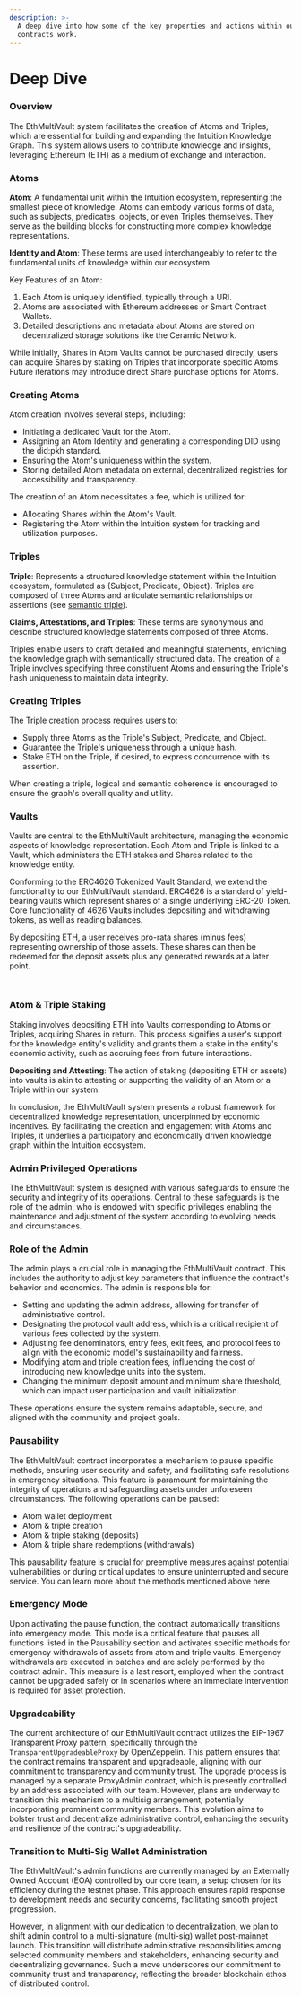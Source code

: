 ```yaml
---
description: >-
  A deep dive into how some of the key properties and actions within our smart
  contracts work.
---
```


# Deep Dive

### Overview

The EthMultiVault system facilitates the creation of Atoms and Triples, which are essential for building and expanding the Intuition Knowledge Graph. This system allows users to contribute knowledge and insights, leveraging Ethereum (ETH) as a medium of exchange and interaction.

### Atoms

**Atom**: A fundamental unit within the Intuition ecosystem, representing the smallest piece of knowledge. Atoms can embody various forms of data, such as subjects, predicates, objects, or even Triples themselves. They serve as the building blocks for constructing more complex knowledge representations.&#x20;

**Identity and Atom**: These terms are used interchangeably to refer to the fundamental units of knowledge within our ecosystem.

Key Features of an Atom:

1. Each Atom is uniquely identified, typically through a URI.
2. Atoms are associated with Ethereum addresses or Smart Contract Wallets.
3. Detailed descriptions and metadata about Atoms are stored on decentralized storage solutions like the Ceramic Network.

While initially, Shares in Atom Vaults cannot be purchased directly, users can acquire Shares by staking on Triples that incorporate specific Atoms. Future iterations may introduce direct Share purchase options for Atoms.

### Creating Atoms

Atom creation involves several steps, including:

* Initiating a dedicated Vault for the Atom.
* Assigning an Atom Identity and generating a corresponding DID using the did:pkh standard.
* Ensuring the Atom's uniqueness within the system.
* Storing detailed Atom metadata on external, decentralized registries for accessibility and transparency.

The creation of an Atom necessitates a fee, which is utilized for:

* Allocating Shares within the Atom's Vault.
* Registering the Atom within the Intuition system for tracking and utilization purposes.

### Triples

**Triple**: Represents a structured knowledge statement within the Intuition ecosystem, formulated as {Subject, Predicate, Object}. Triples are composed of three Atoms and articulate semantic relationships or assertions (see [semantic triple](https://en.wikipedia.org/wiki/Semantic\_triple)).

**Claims, Attestations, and Triples**: These terms are synonymous and describe structured knowledge statements composed of three Atoms.

Triples enable users to craft detailed and meaningful statements, enriching the knowledge graph with semantically structured data. The creation of a Triple involves specifying three constituent Atoms and ensuring the Triple's hash uniqueness to maintain data integrity.

### Creating Triples

The Triple creation process requires users to:

* Supply three Atoms as the Triple's Subject, Predicate, and Object.
* Guarantee the Triple's uniqueness through a unique hash.
* Stake ETH on the Triple, if desired, to express concurrence with its assertion.

When creating a triple, logical and semantic coherence is encouraged to ensure the graph's overall quality and utility.

### Vaults

Vaults are central to the EthMultiVault architecture, managing the economic aspects of knowledge representation. Each Atom and Triple is linked to a Vault, which administers the ETH stakes and Shares related to the knowledge entity.

Conforming to the ERC4626 Tokenized Vault Standard, we extend the functionality to our EthMultiVault standard. ERC4626 is a standard of yield-bearing vaults which represent shares of a single underlying ERC-20 Token. Core functionality of 4626 Vaults includes depositing and withdrawing tokens, as well as reading balances.

By depositing ETH, a user receives pro-rata shares (minus fees) representing ownership of those assets. These shares can then be redeemed for the deposit assets plus any generated rewards at a later point.

<div>

<figure><img src="../.gitbook/assets/vault_deposit_math.png" alt=""><figcaption></figcaption></figure>

 

<figure><img src="../.gitbook/assets/vault_withdrawal_math.png" alt=""><figcaption></figcaption></figure>

</div>

### Atom & Triple Staking

Staking involves depositing ETH into Vaults corresponding to Atoms or Triples, acquiring Shares in return. This process signifies a user's support for the knowledge entity's validity and grants them a stake in the entity's economic activity, such as accruing fees from future interactions.

**Depositing and Attesting**: The action of staking (depositing ETH or assets) into vaults is akin to attesting or supporting the validity of an Atom or a Triple within our system.

In conclusion, the EthMultiVault system presents a robust framework for decentralized knowledge representation, underpinned by economic incentives. By facilitating the creation and engagement with Atoms and Triples, it underlies a participatory and economically driven knowledge graph within the Intuition ecosystem.

### Admin Privileged Operations

The EthMultiVault system is designed with various safeguards to ensure the security and integrity of its operations. Central to these safeguards is the role of the admin, who is endowed with specific privileges enabling the maintenance and adjustment of the system according to evolving needs and circumstances.

### Role of the Admin

The admin plays a crucial role in managing the EthMultiVault contract. This includes the authority to adjust key parameters that influence the contract's behavior and economics. The admin is responsible for:

* Setting and updating the admin address, allowing for transfer of administrative control.
* Designating the protocol vault address, which is a critical recipient of various fees collected by the system.
* Adjusting fee denominators, entry fees, exit fees, and protocol fees to align with the economic model's sustainability and fairness.
* Modifying atom and triple creation fees, influencing the cost of introducing new knowledge units into the system.
* Changing the minimum deposit amount and minimum share threshold, which can impact user participation and vault initialization.

These operations ensure the system remains adaptable, secure, and aligned with the community and project goals.

### Pausability

The EthMultiVault contract incorporates a mechanism to pause specific methods, ensuring user security and safety, and facilitating safe resolutions in emergency situations. This feature is paramount for maintaining the integrity of operations and safeguarding assets under unforeseen circumstances. The following operations can be paused:

* Atom wallet deployment
* Atom & triple creation
* Atom & triple staking (deposits)
* Atom & triple share redemptions (withdrawals)

This pausability feature is crucial for preemptive measures against potential vulnerabilities or during critical updates to ensure uninterrupted and secure service. You can learn more about the methods mentioned above here.

### Emergency Mode

Upon activating the pause function, the contract automatically transitions into emergency mode. This mode is a critical feature that pauses all functions listed in the Pausability section and activates specific methods for emergency withdrawals of assets from atom and triple vaults. Emergency withdrawals are executed in batches and are solely performed by the contract admin. This measure is a last resort, employed when the contract cannot be upgraded safely or in scenarios where an immediate intervention is required for asset protection.

### Upgradeability

The current architecture of our EthMultiVault contract utilizes the EIP-1967 Transparent Proxy pattern, specifically through the `TransparentUpgradeableProxy` by OpenZeppelin. This pattern ensures that the contract remains transparent and upgradeable, aligning with our commitment to transparency and community trust. The upgrade process is managed by a separate ProxyAdmin contract, which is presently controlled by an address associated with our team. However, plans are underway to transition this mechanism to a multisig arrangement, potentially incorporating prominent community members. This evolution aims to bolster trust and decentralize administrative control, enhancing the security and resilience of the contract's upgradeability.

### Transition to Multi-Sig Wallet Administration

The EthMultiVault's admin functions are currently managed by an Externally Owned Account (EOA) controlled by our core team, a setup chosen for its efficiency during the testnet phase. This approach ensures rapid response to development needs and security concerns, facilitating smooth project progression.

However, in alignment with our dedication to decentralization, we plan to shift admin control to a multi-signature (multi-sig) wallet post-mainnet launch. This transition will distribute administrative responsibilities among selected community members and stakeholders, enhancing security and decentralizing governance. Such a move underscores our commitment to community trust and transparency, reflecting the broader blockchain ethos of distributed control.
